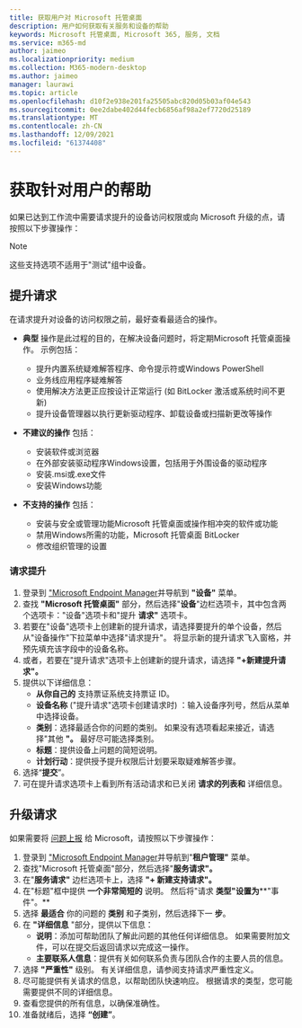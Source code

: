 ```yaml
---
title: 获取用户对 Microsoft 托管桌面
description: 用户如何获取有关服务和设备的帮助
keywords: Microsoft 托管桌面, Microsoft 365, 服务, 文档
ms.service: m365-md
author: jaimeo
ms.localizationpriority: medium
ms.collection: M365-modern-desktop
ms.author: jaimeo
manager: laurawi
ms.topic: article
ms.openlocfilehash: d10f2e938e201fa25505abc820d05b03af04e543
ms.sourcegitcommit: 0ee2dabe402d44fecb6856af98a2ef7720d25189
ms.translationtype: MT
ms.contentlocale: zh-CN
ms.lasthandoff: 12/09/2021
ms.locfileid: "61374408"
---
```

# <a name="getting-help-for-users"></a>获取针对用户的帮助

如果已达到工作流中需要请求提升的设备访问权限或[](../service-description/user-support.md)向 Microsoft 升级的点，请按照以下步骤操作：
 
>[!NOTE]
>这些支持选项不适用于"测试"组中设备。

## <a name="elevation-requests"></a>提升请求

在请求提升对设备的访问权限之前，最好查看最适合的操作。

- **典型** 操作是此过程的目的，在解决设备问题时，将定期Microsoft 托管桌面操作。 示例包括：
    - 提升内置系统疑难解答程序、命令提示符或Windows PowerShell
    - 业务线应用程序疑难解答
    - 使用解决方法更正应按设计正常运行 (如 BitLocker 激活或系统时间不更新) 
    - 提升设备管理器以执行更新驱动程序、卸载设备或扫描新更改等操作

- **不建议的操作** 包括：
    - 安装软件或浏览器
    - 在外部安装驱动程序Windows设置，包括用于外围设备的驱动程序
    - 安装.msi或.exe文件
    - 安装Windows功能

- **不支持的操作** 包括：
    - 安装与安全或管理功能Microsoft 托管桌面或操作相冲突的软件或功能
    - 禁用Windows所需的功能，Microsoft 托管桌面 BitLocker
    - 修改组织管理的设置

### <a name="to-request-elevation"></a>请求提升

1. 登录到 ["Microsoft Endpoint Manager](https://endpoint.microsoft.com/)并导航到 **"设备"** 菜单。
2. 查找 **"Microsoft 托管桌面"** 部分，然后选择"**设备**"边栏选项卡，其中包含两个选项卡："设备"选项卡和"提升 **请求"** 选项卡。 
3. 若要在"设备"选项卡上创建新的提升请求，请选择要提升的单个设备，然后从"设备操作"下拉菜单中选择"请求提升"。 将显示新的提升请求飞入窗格，并预先填充该字段中的设备名称。
4. 或者，若要在"提升请求"选项卡上创建新的提升请求，请选择 **"+新建提升请求"。**
5. 提供以下详细信息：
    - **从你自己的** 支持票证系统支持票证 ID。
    - **设备名称** ("提升请求"选项卡创建请求时) ：输入设备序列号，然后从菜单中选择设备。 
    - **类别**：选择最适合你的问题的类别。 如果没有选项看起来接近，请选择"其他 **"。** 最好尽可能选择类别。
    - **标题**：提供设备上问题的简短说明。
    - **计划行动**：提供授予提升权限后计划要采取疑难解答步骤。 
6. 选择“**提交**”。
7. 可在提升请求选项卡上看到所有活动请求和已关闭 **请求的列表和** 详细信息。



## <a name="escalation-requests"></a>升级请求


如果需要将 [问题上报](../service-description/user-support.md#escalation-portal) 给 Microsoft，请按照以下步骤操作：

1. 登录到 ["Microsoft Endpoint Manager](https://endpoint.microsoft.com/)并导航到"**租户管理"** 菜单。
2. 查找"Microsoft 托管桌面"部分，然后选择"**服务请求"。**
3. 在"**服务请求"** 边栏选项卡上，选择 **"+ 新建支持请求"。**
4. 在"标题"框中提供 **一个非常简短的** 说明。 然后将"请求 **类型"设置为****"事件"。** 
5. 选择 **最适合** 你的问题的 **类别** 和子类别，然后选择下一 **步**。
6. 在 **"详细信息** "部分，提供以下信息：
    - **说明**：添加可帮助团队了解此问题的其他任何详细信息。 如果需要附加文件，可以在提交后返回请求以完成这一操作。
    - **主要联系人信息**：提供有关如何联系负责与团队合作的主要人员的信息。
7. 选择 **"严重性"** 级别。 有关详细信息，请参阅支持请求严重性定义。
8. 尽可能提供有关请求的信息，以帮助团队快速响应。 根据请求的类型，您可能需要提供不同的详细信息。
9. 查看您提供的所有信息，以确保准确性。
10. 准备就绪后，选择 **“创建”**。
